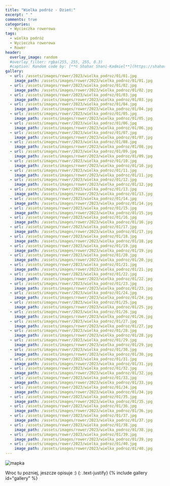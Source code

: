 ```yaml
---
title: "Wielka podróz - Dzień:"
excerpt: " "
comments: true
categories:
  - Wycieczka rowerowa
tags:
  - wielka podróż
  - Wycieczka rowerowa
  - Rower
header:
  overlay_image: random
  #overlay_filter: rgba(255, 255, 255, 0.3)
  #caption: Random code by: [**© Shahar Shani-Kadmiel**](https://shaharkadmiel.github.io)"
gallery:
  - url: /assets/images/rower/2023/wielka_podroz/01/01.jpg
    image_path: /assets/images/rower/2023/wielka_podroz/01/01.jpg
  - url: /assets/images/rower/2023/wielka_podroz/01/02.jpg
    image_path: /assets/images/rower/2023/wielka_podroz/01/02.jpg
  - url: /assets/images/rower/2023/wielka_podroz/01/03.jpg
    image_path: /assets/images/rower/2023/wielka_podroz/01/03.jpg
  - url: /assets/images/rower/2023/wielka_podroz/01/04.jpg
    image_path: /assets/images/rower/2023/wielka_podroz/01/04.jpg
  - url: /assets/images/rower/2023/wielka_podroz/01/05.jpg
    image_path: /assets/images/rower/2023/wielka_podroz/01/05.jpg
  - url: /assets/images/rower/2023/wielka_podroz/01/06.jpg
    image_path: /assets/images/rower/2023/wielka_podroz/01/06.jpg
  - url: /assets/images/rower/2023/wielka_podroz/01/07.jpg
    image_path: /assets/images/rower/2023/wielka_podroz/01/07.jpg
  - url: /assets/images/rower/2023/wielka_podroz/01/08.jpg
    image_path: /assets/images/rower/2023/wielka_podroz/01/08.jpg
  - url: /assets/images/rower/2023/wielka_podroz/01/09.jpg
    image_path: /assets/images/rower/2023/wielka_podroz/01/09.jpg
  - url: /assets/images/rower/2023/wielka_podroz/01/10.jpg
    image_path: /assets/images/rower/2023/wielka_podroz/01/10.jpg
  - url: /assets/images/rower/2023/wielka_podroz/01/11.jpg
    image_path: /assets/images/rower/2023/wielka_podroz/01/11.jpg
  - url: /assets/images/rower/2023/wielka_podroz/01/12.jpg
    image_path: /assets/images/rower/2023/wielka_podroz/01/12.jpg
  - url: /assets/images/rower/2023/wielka_podroz/01/13.jpg
    image_path: /assets/images/rower/2023/wielka_podroz/01/13.jpg
  - url: /assets/images/rower/2023/wielka_podroz/01/14.jpg
    image_path: /assets/images/rower/2023/wielka_podroz/01/14.jpg
  - url: /assets/images/rower/2023/wielka_podroz/01/15.jpg
    image_path: /assets/images/rower/2023/wielka_podroz/01/15.jpg
  - url: /assets/images/rower/2023/wielka_podroz/01/16.jpg
    image_path: /assets/images/rower/2023/wielka_podroz/01/16.jpg
  - url: /assets/images/rower/2023/wielka_podroz/01/17.jpg
    image_path: /assets/images/rower/2023/wielka_podroz/01/17.jpg
  - url: /assets/images/rower/2023/wielka_podroz/01/18.jpg
    image_path: /assets/images/rower/2023/wielka_podroz/01/18.jpg
  - url: /assets/images/rower/2023/wielka_podroz/01/19.jpg
    image_path: /assets/images/rower/2023/wielka_podroz/01/19.jpg
  - url: /assets/images/rower/2023/wielka_podroz/01/20.jpg
    image_path: /assets/images/rower/2023/wielka_podroz/01/20.jpg
  - url: /assets/images/rower/2023/wielka_podroz/01/21.jpg
    image_path: /assets/images/rower/2023/wielka_podroz/01/21.jpg
  - url: /assets/images/rower/2023/wielka_podroz/01/22.jpg
    image_path: /assets/images/rower/2023/wielka_podroz/01/22.jpg
  - url: /assets/images/rower/2023/wielka_podroz/01/23.jpg
    image_path: /assets/images/rower/2023/wielka_podroz/01/23.jpg
  - url: /assets/images/rower/2023/wielka_podroz/01/24.jpg
    image_path: /assets/images/rower/2023/wielka_podroz/01/24.jpg
  - url: /assets/images/rower/2023/wielka_podroz/01/25.jpg
    image_path: /assets/images/rower/2023/wielka_podroz/01/25.jpg
  - url: /assets/images/rower/2023/wielka_podroz/01/26.jpg
    image_path: /assets/images/rower/2023/wielka_podroz/01/26.jpg
  - url: /assets/images/rower/2023/wielka_podroz/01/27.jpg
    image_path: /assets/images/rower/2023/wielka_podroz/01/27.jpg
  - url: /assets/images/rower/2023/wielka_podroz/01/28.jpg
    image_path: /assets/images/rower/2023/wielka_podroz/01/28.jpg
  - url: /assets/images/rower/2023/wielka_podroz/01/29.jpg
    image_path: /assets/images/rower/2023/wielka_podroz/01/29.jpg
  - url: /assets/images/rower/2023/wielka_podroz/01/30.jpg
    image_path: /assets/images/rower/2023/wielka_podroz/01/30.jpg
  - url: /assets/images/rower/2023/wielka_podroz/01/31.jpg
    image_path: /assets/images/rower/2023/wielka_podroz/01/31.jpg
  - url: /assets/images/rower/2023/wielka_podroz/01/32.jpg
    image_path: /assets/images/rower/2023/wielka_podroz/01/32.jpg
  - url: /assets/images/rower/2023/wielka_podroz/01/33.jpg
    image_path: /assets/images/rower/2023/wielka_podroz/01/33.jpg
  - url: /assets/images/rower/2023/wielka_podroz/01/34.jpg
    image_path: /assets/images/rower/2023/wielka_podroz/01/34.jpg
  - url: /assets/images/rower/2023/wielka_podroz/01/35.jpg
    image_path: /assets/images/rower/2023/wielka_podroz/01/35.jpg
  - url: /assets/images/rower/2023/wielka_podroz/01/36.jpg
    image_path: /assets/images/rower/2023/wielka_podroz/01/36.jpg
  - url: /assets/images/rower/2023/wielka_podroz/01/37.jpg
    image_path: /assets/images/rower/2023/wielka_podroz/01/37.jpg
  - url: /assets/images/rower/2023/wielka_podroz/01/38.jpg
    image_path: /assets/images/rower/2023/wielka_podroz/01/38.jpg
  - url: /assets/images/rower/2023/wielka_podroz/01/39.jpg
    image_path: /assets/images/rower/2023/wielka_podroz/01/39.jpg
  - url: /assets/images/rower/2023/wielka_podroz/01/40.jpg
    image_path: /assets/images/rower/2023/wielka_podroz/01/40.jpg
---
```

![mapka](/assets/images/rower/2023/wielka_podroz/01/mapka.png)

Wroc tu pozniej, jeszcze opisuje :)
{: .text-justify}
{% include gallery id="gallery" %}
